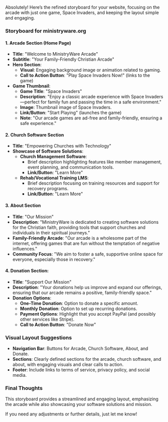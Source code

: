 
Absolutely! Here’s the refined storyboard for your website, focusing on the arcade with just one game, Space Invaders, and keeping the layout simple and engaging.

### Storyboard for ministryware.org

#### 1. Arcade Section (Home Page)
- **Title**: "Welcome to MinistryWare Arcade"
- **Subtitle**: "Your Family-Friendly Christian Arcade"
- **Hero Section**: 
  - **Visual**: Engaging background image or animation related to gaming.
  - **Call to Action Button**: "Play Space Invaders Now!" (links to the game)
- **Game Thumbnail**: 
  - **Game Title**: "Space Invaders"
  - **Description**: "Enjoy a classic arcade experience with Space Invaders—perfect for family fun and passing the time in a safe environment."
  - **Image**: Thumbnail image of Space Invaders.
  - **Link/Button**: "Start Playing" (launches the game)
  - **Note**: "Our arcade games are ad-free and family-friendly, ensuring a safe experience."

#### 2. Church Software Section
- **Title**: "Empowering Churches with Technology"
- **Showcase of Software Solutions**:
  - **Church Management Software**:
    - Brief description highlighting features like member management, event planning, and communication tools.
    - **Link/Button**: "Learn More"
  - **Rehab/Vocational Training LMS**:
    - Brief description focusing on training resources and support for recovery programs.
    - **Link/Button**: "Learn More"

#### 3. About Section
- **Title**: "Our Mission"
- **Description**: "MinistryWare is dedicated to creating software solutions for the Christian faith, providing tools that support churches and individuals in their spiritual journeys."
- **Family-Friendly Arcade**: "Our arcade is a wholesome part of the internet, offering games that are fun without the temptation of negative influences."
- **Community Focus**: "We aim to foster a safe, supportive online space for everyone, especially those in recovery."
#### 4. **Donation Section**:
  - **Title**: "Support Our Mission"
  - **Description**: "Your donations help us improve and expand our offerings, ensuring that our arcade remains a positive, family-friendly space."
  - **Donation Options**:
    - **One-Time Donation**: Option to donate a specific amount.
    - **Monthly Donation**: Option to set up recurring donations.
    - **Payment Options**: Highlight that you accept PayPal (and possibly other services like Stripe).
    - **Call to Action Button**: "Donate Now"

### Visual Layout Suggestions
- **Navigation Bar**: Buttons for Arcade, Church Software, About, and Donate.
- **Sections**: Clearly defined sections for the arcade, church software, and about, with engaging visuals and clear calls to action.
- **Footer**: Include links to terms of service, privacy policy, and social media.

### Final Thoughts
This storyboard provides a streamlined and engaging layout, emphasizing the arcade while also showcasing your software solutions and mission. 

If you need any adjustments or further details, just let me know!